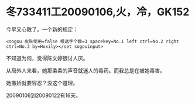 # 冬733411工20090106,火，冷，GK152

今早又心散了。一个新的规定：

    <sogou 皮肤使用=false 候选字个数=3 spacekey=No.1 left ctrl=No.2 right ctrl=No.3 by=Hoxily></set sogouinput>
    
不知道为何，觉得陈文婷很讨人厌。

从局外人来看，她那柔柔的声音就迷人的毒药。而我总是在被她毒害。

她撒娇就要容忍？没这个道理。

20090106到20090122有16天。
